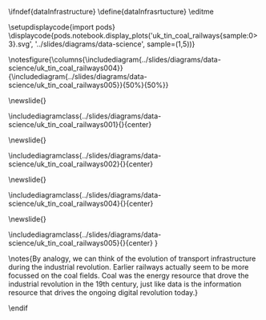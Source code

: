 \ifndef{dataInfrastructure}
\define{dataInfrasrtucture}
\editme

\setupdisplaycode{import pods}
\displaycode{pods.notebook.display_plots('uk_tin_coal_railways{sample:0>3}.svg', 
                            '../slides/diagrams/data-science', sample=(1,5))}

\notesfigure{\columns{\includediagram{../slides/diagrams/data-science/uk_tin_coal_railways004}}{\includediagram{../slides/diagrams/data-science/uk_tin_coal_railways005}}{50%}{50%}}

\newslide{}

\includediagramclass{../slides/diagrams/data-science/uk_tin_coal_railways001}{}{center}

\newslide{}

\includediagramclass{../slides/diagrams/data-science/uk_tin_coal_railways002}{}{center}

<!--\newslide{}

\includediagramclass{../slides/diagrams/data-science/uk_tin_coal_railways003}{}{center}-->

\newslide{}

\includediagramclass{../slides/diagrams/data-science/uk_tin_coal_railways004}{}{center}

\newslide{}

\includediagramclass{../slides/diagrams/data-science/uk_tin_coal_railways005}{}{center}
}

\notes{By analogy, we can think of the evolution of transport infrastructure during the industrial revolution. Earlier railways actually seem to be more focussed on the coal fields. Coal was the energy resource that drove the industrial revolution in the 19th century, just like data is the information resource that drives the ongoing digital revolution today.}

\endif
